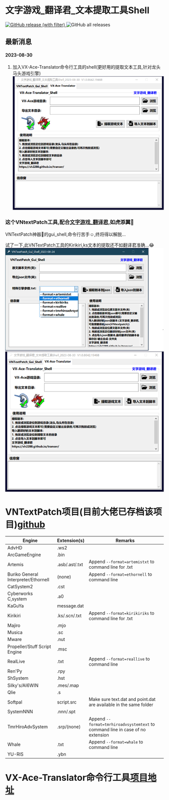 # 文字游戏_翻译君_文本提取工具Shell
[![GitHub release (with filter)](https://img.shields.io/github/v/release/sh2288/VNTextPatch_GUI?label=%E6%9C%80%E6%96%B0%E7%89%88%E6%9C%AC%E4%B8%8B%E8%BD%BD)
](https://github.com/sh2288/VNTextPatch_GUI/releases/latest)
![GitHub all releases](https://img.shields.io/github/downloads/sh2288/VNTextPatch_GUI/total)

## 最新消息
#### 2023-08-30
1. 加入VX-Ace-Translator命令行工具的shell(更好用的提取文本工具,针对龙头马头游戏引擎)
![](翻译君_文本提取工具Shell2.png)
### 这个VNtextPatch工具,配合[文字游戏_翻译君](https://github.com/sh2288/transer),如虎添翼🚀
VNTextPatch神器🚀的gui_shell,命令行苦手☺,终将得以解脱...

试了一下,此VNTextPatch工具的Kirikiri,ks文本的提取还不如翻译君准确...😂
![](VNTextPatch_Gui_Shell_2023-08-24.png)
![](翻译君_文本提取工具Shell2.png)

# VNTextPatch项目(目前大佬已存档该项目)[github](https://github.com/arcusmaximus/VNTranslationTools)
| Engine                               | Extension(s)   | Remarks                                                                        |
| ------------------------------------ | -------------- | ------------------------------------------------------------------------------ |
| AdvHD                                | .ws2           |                                                                                |
| ArcGameEngine                        | .bin           |                                                                                |
| Artemis                              | .asb/.ast/.txt | Append `--format=artemistxt` to command line for .txt                          |
| Buriko General Interpreter/Ethornell | (none)         | Append `--format=ethornell` to command line                                    |
| CatSystem2                           | .cst           |                                                                                |
| Cyberworks C,system                  | .a0            |                                                                                |
| KaGuYa                               |  message.dat   |                                                                                |
| Kirikiri                             |  .ks/.scn/.txt | Append `--format=kirikiriks` to command line for .txt                          |
| Majiro                               | .mjo           |                                                                                |
| Musica                               | .sc            |                                                                                |
| Mware                                | .nut           |                                                                                |
| Propeller/Stuff Script Engine        | .msc           |                                                                                |
| RealLive                             | .txt           | Append `--format=reallive` to command line                                     |
| Ren'Py                               | .rpy           |                                                                                |
| ShSystem                             | .hst           |                                                                                |
| Silky's/AI6WIN                       | .mes/.map      |                                                                                |
| Qlie                                 | .s             |                                                                                |
| Softpal                              | script.src     | Make sure text.dat and point.dat are available in the same folder              |
| SystemNNN                            | .nnn/.spt      |                                                                                |
| TmrHiroAdvSystem                     | .srp/(none)    | Append `--format=tmrhiroadvsystemtext` to command line in case of no extension |
| Whale                                | .txt           | Append `--format=whale` to command line                                        |
| YU-RIS                               | .ybn           |                                                                                |
# VX-Ace-Translator命令行工具[项目地址](https://github.com/AhmedAhmedEG/VX-Ace-Translator)

